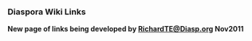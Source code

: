 ### Diaspora Wiki Links 






**New page of links being developed by RichardTE@Diasp.org Nov2011**







